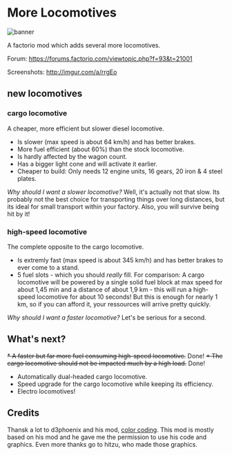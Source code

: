 # More Locomotives

![banner](http://i.imgur.com/QlaZvZP.png)

A factorio mod which adds several more locomotives.

Forum: https://forums.factorio.com/viewtopic.php?f=93&t=21001

Screenshots: http://imgur.com/a/rrgEo

## new locomotives 

### cargo locomotive

A cheaper, more efficient but slower diesel locomotive. 
- Is slower (max speed is about 64 km/h) and has better brakes.
- More fuel efficient (about 60%) than the stock locomotive.
- Is hardly affected by the wagon count.
- Has a bigger light cone and will activate it earlier.
- Cheaper to build: Only needs 12 engine units, 16 gears, 20 iron & 4 steel plates.

_Why should I want a slower locomotive?_ Well, it's actually not that slow. Its probably not the best choice for transporting things  over long distances, but its ideal for small transport within your factory. Also, you will survive being hit by it!

### high-speed locomotive

The complete opposite to the cargo locomotive. 
- Is extremly fast (max speed is about 345 km/h) and has better brakes to ever come to a stand.
- 5 fuel slots - which you should _really_ fill. For comparison: A cargo locomotive will be powered by a single solid fuel block at max speed for about 1,45 min and a distance of about 1,9 km - this will run a high-speed locomotive for about 10 seconds! But this is enough for nearly 1 km, so if you can afford it, your ressources will arrive pretty quickly.

_Why should I want a faster locomotive?_ Let's be serious for a second.

## What's next?

<strike>* A faster but far more fuel consuming high-speed locomotive.</strike> Done!
<strike>* The cargo locomotive should not be impacted much by a high load.</strike> Done!
* Automatically dual-headed cargo locomotive.
* Speed upgrade for the cargo locomotive while keeping its efficiency.
* Electro locomotives!

## Credits

Thansk a lot to d3phoenix and his mod, [color coding](https://forums.factorio.com/viewtopic.php?f=93&t=13907). This mod is mostly based on his mod and he gave me the permission to use his code and graphics. Even more thanks go to hitzu, who made those graphics. 
